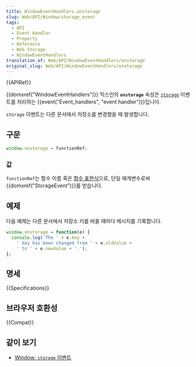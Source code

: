 ```yaml
---
title: WindowEventHandlers.onstorage
slug: Web/API/Window/storage_event
tags:
  - API
  - Event Handler
  - Property
  - Reference
  - Web Storage
  - WindowEventHandlers
translation_of: Web/API/WindowEventHandlers/onstorage
original_slug: Web/API/WindowEventHandlers/onstorage
---
```

<div class="syntaxbox">{{APIRef}}</div>

{{domxref("WindowEventHandlers")}} 믹스인의 **`onstorage`** 속성은 [`storage`](/ko/docs/Web/API/Window/storage_event) 이벤트를 처리하는 {{event("Event_handlers", "event handler")}}입니다.

`storage` 이벤트는 다른 문서에서 저장소를 변경했을 때 발생합니다.

## 구문

```js
window.onstorage = functionRef;
```

### 값

`functionRef`는 함수 이름 혹은 [함수 표현식](/ko/docs/Web/JavaScript/Reference/Operators/function)으로, 단일 매개변수로써 {{domxref("StorageEvent")}}를 받습니다.

## 예제

다음 예제는 다른 문서에서 저장소 키를 바꿀 때마다 메시지를 기록합니다.

```js
window.onstorage = function(e) {
  console.log('The ' + e.key +
    ' key has been changed from ' + e.oldValue +
    ' to ' + e.newValue + '.');
};
```

## 명세

{{Specifications}}

## 브라우저 호환성

{{Compat}}

## 같이 보기

- [Window: `storage` 이벤트](/ko/docs/Web/API/Window/storage_event)
